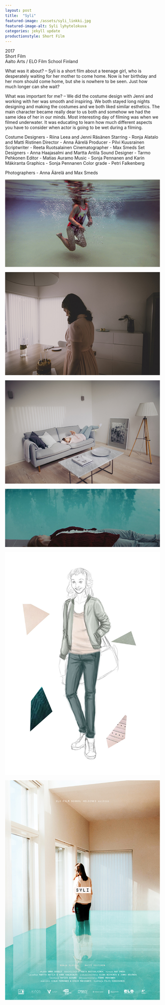 ```yaml
---
layout: post
title:  "Syli"
featured-image: /assets/syli_linkki.jpg
featured-image-alt: Syli lyhytelokuva
categories: jekyll update
productionstyle: Short Film
---
```

  2017   
  Short Film  
  Aalto Arts / ELO Film School Finland  

<div class="post-text-alone">  
  What was it about? – Syli is a short film about a teenage girl, who is desperately waiting for her mother to come home. Now is her birthday and her mom should come home, but she is nowhere to be seen. Just how much longer can she wait?
<p></p> 
  What was important for me? – We did the costume design with Jenni and working with her was smooth and inspiring. We both stayed long nights designing and making the costumes and we both liked similar esthetics. The main character became really dear to us both and somehow we had the same idea of her in our minds. Most interesting day of filming was when we filmed underwater. It was educating to learn how much different aspects you have to consider when actor is going to be wet during a filming. 
<p></p> 
</div>
  Costume Designers - Riina Leea and Jenni Räsänen  
  Starring - Ronja Alatalo and Matti Ristinen  
  Director - Anna Äärelä  
  Producer - Pilvi Kuusrainen  
  Scriptwriter - Reeta Ruotsalainen  
  Cinematographer - Max Smeds  
  Set Designers - Anna Haajasalmi and Martta Antila  
  Sound Designer - Tarmo Pehkonen  
  Editor - Matias Auramo  
  Music - Sonja Pennanen and Karin Mäkiranta  
  Graphics - Sonja Pennanen  
  Color grade - Petri Falkenberg  

Photographers - Anna Äärelä and Max Smeds


![alt text](/assets/projects/syli1.jpg)

![alt text](/assets/projects/syli2.jpg)

![alt text](/assets/projects/syli3.jpg)

![alt text](/assets/projects/syli4.jpg)

![alt text](/assets/projects/syli6.jpg)

![alt text](/assets/projects/syli5.jpg)